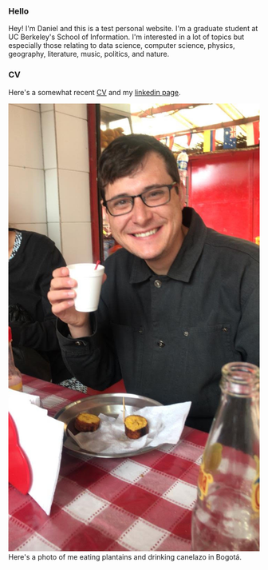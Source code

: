 ### Hello
Hey! I'm Daniel and this is a test personal website. I'm a graduate student at UC Berkeley's School of Information. I'm interested in a lot of topics but especially those relating to data science, computer science, physics, geography, literature, music, politics, and nature.

### CV
Here's a somewhat recent [CV](cv.pdf) and my [linkedin page](https://www.linkedin.com/in/daniel-estevan-mcandrew/).


![Photo](me_in_Bogota.jpg)
Here's a photo of me eating plantains and drinking canelazo in Bogotá.

